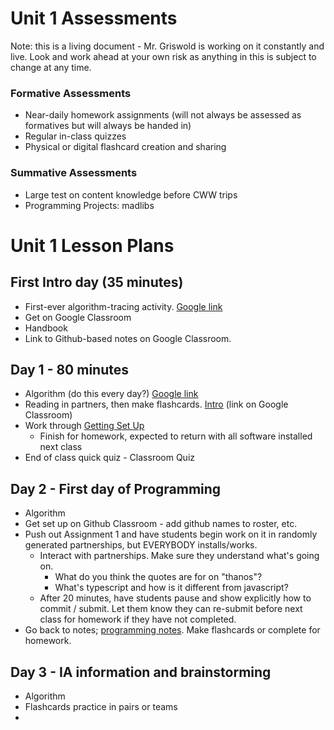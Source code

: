 # Unit 1 Assessments

Note: this is a living document - Mr. Griswold is working on it constantly and live. Look and work ahead at your own risk as anything in this is subject to change at any time.

### Formative Assessments
* Near-daily homework assignments (will not always be assessed as formatives but will always be handed in)
* Regular in-class quizzes
* Physical or digital flashcard creation and sharing

### Summative Assessments
* Large test on content knowledge before CWW trips
* Programming Projects: madlibs


# Unit 1 Lesson Plans

## First Intro day (35 minutes)

* First-ever algorithm-tracing activity.
[Google link](https://docs.google.com/drawings/d/1yrl5U_IzgNyaKieflgxOJ7WW1VfZ87B8D5UqZR1I97k/edit)
* Get on Google Classroom
* Handbook
* Link to Github-based notes on Google Classroom. 

## Day 1 - 80 minutes

* Algorithm (do this every day?)
  [Google link](https://docs.google.com/drawings/d/1gVLtt23hx3KRVXyjIwTpBXDqpOYrfnAQIPc42HNsAdc/edit)
* Reading in partners, then make flashcards. [Intro](00_Intro.md) (link on Google Classroom)
* Work through [Getting Set Up](01_Getting_Set_Up.md)
  * Finish for homework, expected to return with all software installed next class
* End of class quick quiz - Classroom Quiz

## Day 2 - First day of Programming
* Algorithm
* Get set up on Github Classroom - add github names to roster, etc.
* Push out Assignment 1 and have students begin work on it in randomly generated partnerships, but EVERYBODY installs/works.
  * Interact with partnerships. Make sure they understand what's going on.
    * What do you think the quotes are for on "thanos"?
    * What's typescript and how is it different from javascript?
  * After 20 minutes, have students pause and show explicitly how to commit / submit. Let them know they can re-submit before next class for homework if they have not completed.
* Go back to notes; [programming notes](02_FirstFunction.md). Make flashcards or complete for homework.

## Day 3 - IA information and brainstorming
* Algorithm
* Flashcards practice in pairs or teams
* 